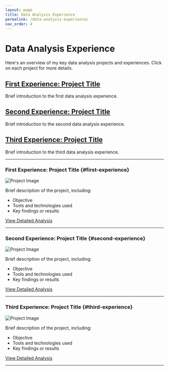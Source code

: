 ```yaml
---
layout: page
title: Data Analysis Experience
permalink: /data-analysis-experience/
nav_order: 4
---
```


# Data Analysis Experience

Here's an overview of my key data analysis projects and experiences. Click on each project for more details.

## [First Experience: Project Title](#first-experience)
Brief introduction to the first data analysis experience.

## [Second Experience: Project Title](#second-experience)
Brief introduction to the second data analysis experience.

## [Third Experience: Project Title](#third-experience)
Brief introduction to the third data analysis experience.

---

### First Experience: Project Title {#first-experience}

![Project Image](path/to/image1.jpg)

Brief description of the project, including:
- Objective
- Tools and technologies used
- Key findings or results

[View Detailed Analysis](link-to-detailed-page-or-github-repo)

---

### Second Experience: Project Title {#second-experience}

![Project Image](path/to/image2.jpg)

Brief description of the project, including:
- Objective
- Tools and technologies used
- Key findings or results

[View Detailed Analysis](link-to-detailed-page-or-github-repo)

---

### Third Experience: Project Title {#third-experience}

![Project Image](path/to/image3.jpg)

Brief description of the project, including:
- Objective
- Tools and technologies used
- Key findings or results

[View Detailed Analysis](link-to-detailed-page-or-github-repo)

---